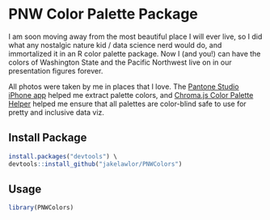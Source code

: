 # PNW Color Palette Package


I am soon moving away from the most beautiful place I will ever live, 
so I did what any nostalgic nature kid / data science nerd would do, 
and immortalized it in an R color palette package. Now I (and you!) can have the colors of Washington State and the 
Pacific Northwest live on in our presentation figures forever. 

All photos were taken by me in places that I love. The [Pantone Studio iPhone app](https://apps.apple.com/us/app/pantone-studio/id329515634) 
helped me extract palette colors, and
[Chroma.js Color Palette Helper](https://gka.github.io/palettes/#/9|s|00429d,96ffea,ffffe0|ffffe0,ff005e,93003a|1|1)
helped me  ensure that all palettes are color-blind safe to use for pretty and inclusive data viz. 


## Install Package
```r
install.packages("devtools") \
devtools::install_github("jakelawlor/PNWColors")
```

## Usage


```r
library(PNWColors)
```

















